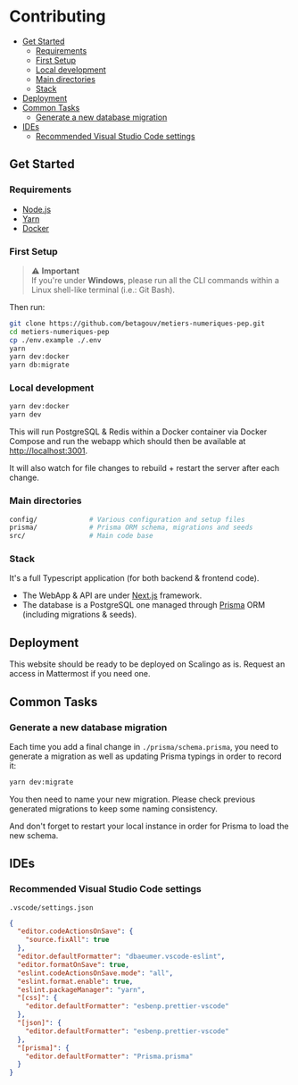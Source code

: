 # Contributing

- [Get Started](#get-started)
  - [Requirements](#requirements)
  - [First Setup](#first-setup)
  - [Local development](#local-development)
  - [Main directories](#main-directories)
  - [Stack](#stack)
- [Deployment](#deployment)
- [Common Tasks](#common-tasks)
  - [Generate a new database migration](#generate-a-new-database-migration)
- [IDEs](#ides)
  - [Recommended Visual Studio Code settings](#recommended-visual-studio-code-settings)

## Get Started

### Requirements

- [Node.js](https://nodejs.org)
- [Yarn](https://yarnpkg.com/getting-started/install)
- [Docker](https://www.docker.com/get-started)

### First Setup

> ⚠️ **Important**  
> If you're under **Windows**, please run all the CLI commands within a Linux shell-like terminal (i.e.: Git Bash).

Then run:

```sh
git clone https://github.com/betagouv/metiers-numeriques-pep.git
cd metiers-numeriques-pep
cp ./env.example ./.env
yarn
yarn dev:docker
yarn db:migrate
```

### Local development

```sh
yarn dev:docker
yarn dev
```

This will run PostgreSQL & Redis within a Docker container via Docker Compose
and run the webapp which should then be available at [http://localhost:3001](http://localhost:3001).

It will also watch for file changes to rebuild + restart the server after each change.

### Main directories

```sh
config/             # Various configuration and setup files
prisma/             # Prisma ORM schema, migrations and seeds
src/                # Main code base
```

### Stack

It's a full Typescript application (for both backend & frontend code).

- The WebApp & API are under [Next.js](https://nextjs.org) framework.
- The database is a PostgreSQL one managed through [Prisma](https://www.prisma.io) ORM (including migrations & seeds).

## Deployment

This website should be ready to be deployed on Scalingo as is. Request an access in Mattermost if you need one.

## Common Tasks

### Generate a new database migration

Each time you add a final change in `./prisma/schema.prisma`, you need to generate a migration as well as updating
Prisma typings in order to record it:

```sh
yarn dev:migrate
```

You then need to name your new migration. Please check previous generated migrations to keep some naming consistency.

And don't forget to restart your local instance in order for Prisma to load the new schema.

## IDEs

### Recommended Visual Studio Code settings

`.vscode/settings.json`

```json
{
  "editor.codeActionsOnSave": {
    "source.fixAll": true
  },
  "editor.defaultFormatter": "dbaeumer.vscode-eslint",
  "editor.formatOnSave": true,
  "eslint.codeActionsOnSave.mode": "all",
  "eslint.format.enable": true,
  "eslint.packageManager": "yarn",
  "[css]": {
    "editor.defaultFormatter": "esbenp.prettier-vscode"
  },
  "[json]": {
    "editor.defaultFormatter": "esbenp.prettier-vscode"
  },
  "[prisma]": {
    "editor.defaultFormatter": "Prisma.prisma"
  }
}
```
